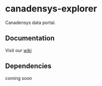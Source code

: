 canadensys-explorer
===============

Canadensys data portal.

Documentation
-------------
Visit our [wiki](wiki)


Dependencies
------------
coming soon
